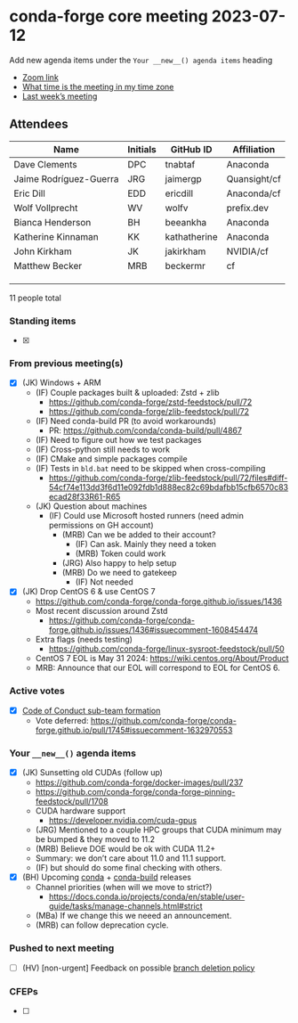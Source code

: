 # conda-forge core meeting 2023-07-12

Add new agenda items under the `Your __new__() agenda items` heading

- [Zoom link](https://zoom.us/j/9138593505?pwd=SWh3dE1IK05LV01Qa0FJZ1ZpMzJLZz09)
- [What time is the meeting in my time zone](https://dateful.com/convert/utc?t=5pm)
- [Last week’s meeting](https://hackmd.io/#REPLACE_ME#)

## Attendees

| Name                   | Initials   | GitHub ID    | Affiliation   |
|------------------------|------------|--------------|---------------|
| Dave Clements          | DPC        | tnabtaf      | Anaconda      |
| Jaime Rodríguez-Guerra | JRG        | jaimergp     | Quansight/cf  |
| Eric Dill              | EDD        | ericdill     | Anaconda/cf   |
| Wolf Vollprecht        | WV         | wolfv        | prefix.dev    |
| Bianca Henderson       | BH         | beeankha     | Anaconda      |
| Katherine Kinnaman     | KK         | kathatherine | Anaconda      |
| John Kirkham           | JK         | jakirkham    | NVIDIA/cf     |
| Matthew Becker         | MRB        | beckermr     | cf            |
|                        |            |              |               |
|                        |            |              |               |
|                        |            |              |               |

11 people total

### Standing items

- [x]

### From previous meeting(s)

- [x] (JK) Windows + ARM
  - (IF) Couple packages built & uploaded: Zstd + zlib
    - https://github.com/conda-forge/zstd-feedstock/pull/72
    - https://github.com/conda-forge/zlib-feedstock/pull/72
  - (IF) Need conda-build PR (to avoid workarounds)
    - PR: https://github.com/conda/conda-build/pull/4867
  - (IF) Need to figure out how we test packages
  - (IF) Cross-python still needs to work
  - (IF) CMake and simple packages compile
  - (IF) Tests in `bld.bat` need to be skipped when cross-compiling
    - https://github.com/conda-forge/zlib-feedstock/pull/72/files#diff-54cf74e113dd3f6d11e092fdb1d888ec82c69bdafbb15cfb6570c83ecad28f33R61-R65
  - (JK) Question about machines
    - (IF) Could use Microsoft hosted runners (need admin permissions on GH account)
      - (MRB) Can we be added to their account?
        - (IF) Can ask. Mainly they need a token
        - (MRB) Token could work
      - (JRG) Also happy to help setup
      - (MRB) Do we need to gatekeep
        - (IF) Not needed
- [x] (JK) Drop CentOS 6 & use CentOS 7
  - https://github.com/conda-forge/conda-forge.github.io/issues/1436
  - Most recent discussion around Zstd
    - https://github.com/conda-forge/conda-forge.github.io/issues/1436#issuecomment-1608454474
  - Extra flags (needs testing)
    - https://github.com/conda-forge/linux-sysroot-feedstock/pull/50
  - CentOS 7 EOL is May 31 2024: https://wiki.centos.org/About/Product
  - MRB: Announce that our EOL will correspond to EOL for CentOS 6.

### Active votes

- [x] [Code of Conduct sub-team formation](https://github.com/conda-forge/conda-forge.github.io/pull/1745)
  - Vote deferred: https://github.com/conda-forge/conda-forge.github.io/pull/1745#issuecomment-1632970553

### Your `__new__()` agenda items

- [x] (JK) Sunsetting old CUDAs (follow up)
  - https://github.com/conda-forge/docker-images/pull/237
  - https://github.com/conda-forge/conda-forge-pinning-feedstock/pull/1708
  - CUDA hardware support
    - https://developer.nvidia.com/cuda-gpus
  - (JRG) Mentioned to a couple HPC groups that CUDA minimum may be bumped & they moved to 11.2
  - (MRB) Believe DOE would be ok with CUDA 11.2+
  - Summary: we don’t care about 11.0 and 11.1 support.
  - (IF) but should do some final checking with others.
- [x] (BH) Upcoming [conda](https://github.com/conda/conda/issues/12849) + [conda-build](https://github.com/conda/conda-build/issues/4926) releases
  - Channel priorities (when will we move to strict?)
    - https://docs.conda.io/projects/conda/en/stable/user-guide/tasks/manage-channels.html#strict
  - (MBa) If we change this we neeed an announcement.
  - (MRB) can follow deprecation cycle.

### Pushed to next meeting

- [ ] (HV) [non-urgent] Feedback on possible [branch deletion policy](https://github.com/conda-forge/conda-forge.github.io/issues/1972)

### CFEPs

- [ ]
